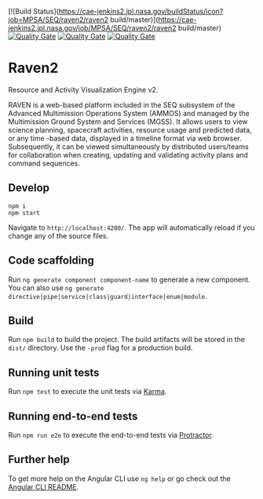 [![Build Status](https://cae-jenkins2.jpl.nasa.gov/buildStatus/icon?job=MPSA/SEQ/raven2/raven2 build/master)](https://cae-jenkins2.jpl.nasa.gov/job/MPSA/SEQ/raven2/raven2 build/master)
[![Quality Gate](https://seq-sca-mgss.jpl.nasa.gov/api/badges/measure?key=mgss.seq%3Araven2&metric=ncloc)](https://seq-sca-mgss.jpl.nasa.gov/dashboard/index/com.qualinsight.plugins.sonarqube:qualinsight-plugins-sonarqube-badges)
[![Quality Gate](https://seq-sca-mgss.jpl.nasa.gov/api/badges/measure?key=mgss.seq%3Araven2&metric=bugs)](https://seq-sca-mgss.jpl.nasa.gov/dashboard/index/com.qualinsight.plugins.sonarqube:qualinsight-plugins-sonarqube-badges)
[![Quality Gate](https://seq-sca-mgss.jpl.nasa.gov/api/badges/measure?key=mgss.seq%3Araven2&metric=critical_violations)](https://seq-sca-mgss.jpl.nasa.gov/dashboard/index/com.qualinsight.plugins.sonarqube:qualinsight-plugins-sonarqube-badges)





# Raven2

Resource and Activity Visualization Engine v2.

RAVEN is a web-based platform included in the SEQ subsystem of the Advanced Multimission Operations System (AMMOS) and managed by the Multimission Ground System and Services (MGSS). It allows users to view science planning, spacecraft activities, resource usage and predicted data, or any time -based data, displayed in a timeline format via web browser. Subsequently, it can be viewed simultaneously by distributed users/teams for collaboration when creating, updating and validating activity plans and command sequences.


## Develop

```
npm i
npm start
```

Navigate to `http://localhost:4200/`. The app will automatically reload if you change any of the source files.

## Code scaffolding

Run `ng generate component component-name` to generate a new component. You can also use `ng generate directive|pipe|service|class|guard|interface|enum|module`.

## Build

Run `npm build` to build the project. The build artifacts will be stored in the `dist/` directory. Use the `-prod` flag for a production build.

## Running unit tests

Run `npm test` to execute the unit tests via [Karma](https://karma-runner.github.io).

## Running end-to-end tests

Run `npm run e2e` to execute the end-to-end tests via [Protractor](http://www.protractortest.org/).

## Further help

To get more help on the Angular CLI use `ng help` or go check out the [Angular CLI README](https://github.com/angular/angular-cli/blob/master/README.md).
